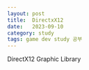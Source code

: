 ```yaml
---
layout: post
title:  DirectxX12
date:   2023-09-10
category: study
tags: game dev study 공부
---
```



DirectX12 Graphic Library 